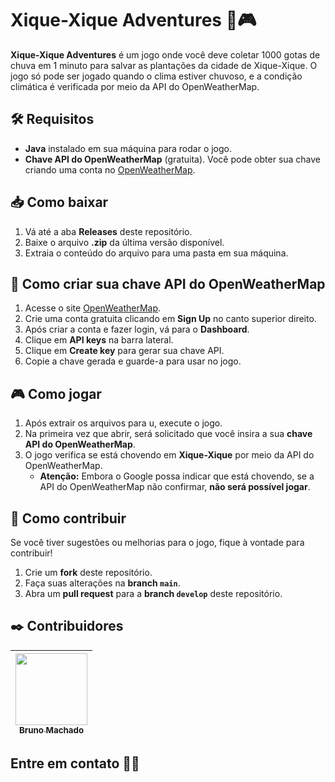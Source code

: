 # Xique-Xique Adventures 🌵🎮

**Xique-Xique Adventures** é um jogo onde você deve coletar 1000 gotas de chuva em 1 minuto para salvar as plantações da cidade de Xique-Xique. O jogo só pode ser jogado quando o clima estiver chuvoso, e a condição climática é verificada por meio da API do OpenWeatherMap.

## 🛠️ Requisitos
- **Java** instalado em sua máquina para rodar o jogo.
- **Chave API do OpenWeatherMap** (gratuita). Você pode obter sua chave criando uma conta no [OpenWeatherMap](https://openweathermap.org/).

## 📥 Como baixar

1. Vá até a aba **Releases** deste repositório.
2. Baixe o arquivo **.zip** da última versão disponível.
3. Extraia o conteúdo do arquivo para uma pasta em sua máquina.

## 📝 Como criar sua chave API do OpenWeatherMap

1. Acesse o site [OpenWeatherMap](https://openweathermap.org/).
2. Crie uma conta gratuita clicando em **Sign Up** no canto superior direito.
3. Após criar a conta e fazer login, vá para o **Dashboard**.
4. Clique em **API keys** na barra lateral.
5. Clique em **Create key** para gerar sua chave API.
6. Copie a chave gerada e guarde-a para usar no jogo.

## 🎮 Como jogar

1. Após extrair os arquivos para u, execute o jogo.
2. Na primeira vez que abrir, será solicitado que você insira a sua **chave API do OpenWeatherMap**.  
3. O jogo verifica se está chovendo em **Xique-Xique** por meio da API do OpenWeatherMap.  
   - **Atenção:** Embora o Google possa indicar que está chovendo, se a API do OpenWeatherMap não confirmar, **não será possível jogar**.

## 🤝 Como contribuir

Se você tiver sugestões ou melhorias para o jogo, fique à vontade para contribuir!

1. Crie um **fork** deste repositório.
2. Faça suas alterações na **branch `main`**.
3. Abra um **pull request** para a **branch `develop`** deste repositório.

## ✒️ Contribuidores

| [<img src="https://avatars.githubusercontent.com/u/75590326?v=4" width=115 > <br> <sub> Bruno Machado </sub>](https://github.com/brunomdrrosa) |
| :--------------------------------------------------------------------------------------------------------------------------------------------: |

<h2 >Entre em contato 🤙🏽</h2>

<div align="center">
<a href="https://linkedin.com/in/bruno-machado-da-rosa/" target="_blank"><img src="https://img.shields.io/badge/Bruno Machado da Rosa-0077B5?style=for-the-badge&logo=linkedin&logoColor=white" alt=""></a>
<a href="mailto:brunomdr46@gmail.com" target="_blank"><img src="https://img.shields.io/badge/brunomdr46@gmail.com-D14836?style=for-the-badge&logo=gmail&logoColor=white" alt=""></a>
</div>


